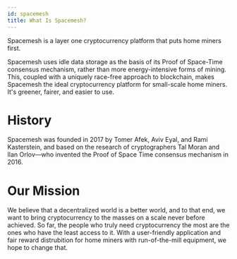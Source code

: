 ```yaml
---
id: spacemesh
title: What Is Spacemesh?
---
```


Spacemesh is a layer one cryptocurrency platform that puts home miners first.

Spacemesh uses idle data storage as the basis of its Proof of Space-Time consensus mechanism, rather than more energy-intensive forms of mining. This, coupled with a uniquely race-free approach to blockchain, makes Spacemesh the ideal cryptocurrency platform for small-scale home miners. It's greener, fairer, and easier to use.

# History

Spacemesh was founded in 2017 by Tomer Afek, Aviv Eyal, and Rami Kasterstein, and based on the research of cryptographers Tal Moran and Ilan Orlov—who invented the Proof of Space Time consensus mechanism in 2016.

# Our Mission

We believe that a decentralized world is a better world, and to that end, we want to bring cryptocurrency to the masses on a scale never before achieved. So far, the people who truly need cryptocurrency the most are the ones who have the least access to it. With a user-friendly application and fair reward distrubition for home miners with run-of-the-mill equipment, we hope to change that.
